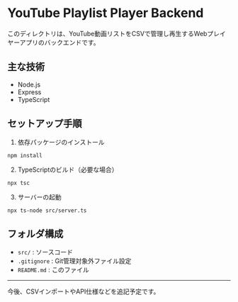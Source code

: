 # YouTube Playlist Player Backend

このディレクトリは、YouTube動画リストをCSVで管理し再生するWebプレイヤーアプリのバックエンドです。

## 主な技術
- Node.js
- Express
- TypeScript

## セットアップ手順

1. 依存パッケージのインストール

```
npm install
```

2. TypeScriptのビルド（必要な場合）

```
npx tsc
```

3. サーバーの起動

```
npx ts-node src/server.ts
```

## フォルダ構成

- `src/` : ソースコード
- `.gitignore` : Git管理対象外ファイル設定
- `README.md` : このファイル

---

今後、CSVインポートやAPI仕様などを追記予定です。 